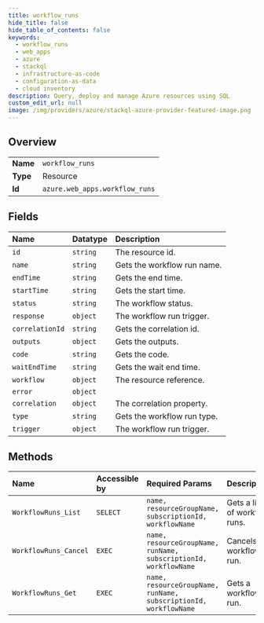 ```yaml
---
title: workflow_runs
hide_title: false
hide_table_of_contents: false
keywords:
  - workflow_runs
  - web_apps
  - azure    
  - stackql
  - infrastructure-as-code
  - configuration-as-data
  - cloud inventory
description: Query, deploy and manage Azure resources using SQL
custom_edit_url: null
image: /img/providers/azure/stackql-azure-provider-featured-image.png
---
```

  
    

## Overview
<table><tbody>
<tr><td><b>Name</b></td><td><code>workflow_runs</code></td></tr>
<tr><td><b>Type</b></td><td>Resource</td></tr>
<tr><td><b>Id</b></td><td><code>azure.web_apps.workflow_runs</code></td></tr>
</tbody></table>

## Fields
| Name | Datatype | Description |
|:-----|:---------|:------------|
| `id` | `string` | The resource id. |
| `name` | `string` | Gets the workflow run name. |
| `endTime` | `string` | Gets the end time. |
| `startTime` | `string` | Gets the start time. |
| `status` | `string` | The workflow status. |
| `response` | `object` | The workflow run trigger. |
| `correlationId` | `string` | Gets the correlation id. |
| `outputs` | `object` | Gets the outputs. |
| `code` | `string` | Gets the code. |
| `waitEndTime` | `string` | Gets the wait end time. |
| `workflow` | `object` | The resource reference. |
| `error` | `object` |  |
| `correlation` | `object` | The correlation property. |
| `type` | `string` | Gets the workflow run type. |
| `trigger` | `object` | The workflow run trigger. |
## Methods
| Name | Accessible by | Required Params | Description |
|:-----|:--------------|:----------------|:------------|
| `WorkflowRuns_List` | `SELECT` | `name, resourceGroupName, subscriptionId, workflowName` | Gets a list of workflow runs. |
| `WorkflowRuns_Cancel` | `EXEC` | `name, resourceGroupName, runName, subscriptionId, workflowName` | Cancels a workflow run. |
| `WorkflowRuns_Get` | `EXEC` | `name, resourceGroupName, runName, subscriptionId, workflowName` | Gets a workflow run. |
